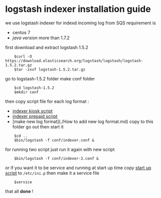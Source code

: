# logstash  indexer installation guide 
we use logstash indexer  for indexd incoming log from SQS
requirement is
- centos 7
- *java version* more than 1.7.2

first download and  extract  logstash 1.5.2  
```
    $curl -O https://download.elasticsearch.org/logstash/logstash/logstash-1.5.2.tar.gz
    $tar -zxvf logstash-1.5.2.tar.gz
```
go to logstash-1.5.2 folder make  conf folder 
```
    $cd logstash-1.5.2
    $mkdir conf 
```

then  copy script file for each  log format  : 

- [indexer kiosk script](../conf/kiosk-indexer.conf)     
- [indexer prepaid script](../conf/prepaid-indexer.conf)  
- [make new log format](./How to add  new log format.md) 
copy to this folder go out then start it 
```
    $cd ..
    $bin/logstash -f conf/indexer.conf & 
```
for running two  script  just run it again with new  script
```
    $bin/logstash -f conf/indexer-2.conf &
```
or if you want it to be service and running at start up time copy [start up script](startup.sh) to `/etc/ini.p`
then make it a service  file 
```
    $service 
```

that all **done** ! 
